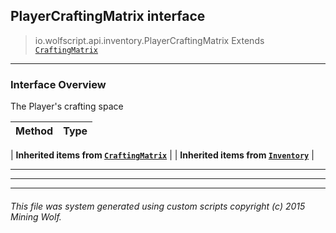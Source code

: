 ## PlayerCraftingMatrix __interface__

>io.wolfscript.api.inventory.PlayerCraftingMatrix
>Extends [`CraftingMatrix`](CraftingMatrix.md)

---

### Interface Overview

The Player's crafting space

Method | Type   
--- | :--- 
 |
__Inherited items from [`CraftingMatrix`](CraftingMatrix.md)__ |
 |
__Inherited items from [`Inventory`](Inventory.md)__ |







---



---


---


###### This file was system generated using custom scripts copyright (c) 2015 Mining Wolf.
	


